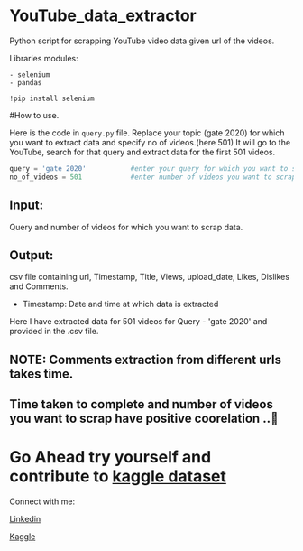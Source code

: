 # YouTube_data_extractor

Python script for scrapping YouTube video data given url of the videos.

Libraries modules:
```
- selenium
- pandas 
```

`!pip install selenium`

#How to use.

Here is the code in `query.py` file. Replace your topic (gate 2020) for which you want to extract data and specify no of videos.(here 501)
It will go to the YouTube, search for that query and extract data for the first 501 videos.

```python
query = 'gate 2020'           #enter your query for which you want to scrap videos
no_of_videos = 501            #enter number of videos you want to scrap.
```

## Input: 

Query and number of videos for which you want to scrap data.

## Output: 
csv file containing url, Timestamp, Title, Views, upload_date, Likes, Dislikes and Comments.

- Timestamp: Date and time at which data is extracted

Here I have extracted data for 501 videos for Query - 'gate 2020' and provided in the .csv file.

## NOTE: Comments extraction from different urls takes time. 
## Time taken to complete and number of videos you want to scrap have positive coorelation ..:slightly_smiling_face:


# Go Ahead try yourself and contribute to <a href= 'https://www.kaggle.com/gaurav2022/youtube-scrapped-data'>kaggle dataset</a>

Connect with me:

<a href= 'https://www.linkedin.com/in/gaurav2022'>Linkedin</a>

<a href= 'https://www.kaggle.com/gaurav2022'>Kaggle</a>
